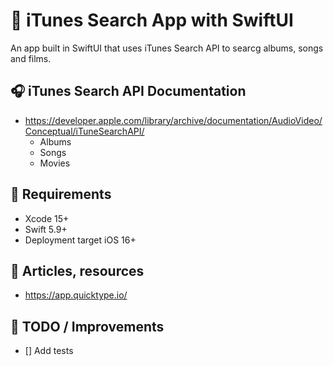 # 📱 iTunes Search App with SwiftUI

An app built in SwiftUI that uses iTunes Search API to searcg albums, songs and films.

## 🎧 iTunes Search API Documentation

+ https://developer.apple.com/library/archive/documentation/AudioVideo/Conceptual/iTuneSearchAPI/
    + Albums
    + Songs
    + Movies

## 📌 Requirements

+ Xcode 15+
+ Swift 5.9+
+ Deployment target iOS 16+

## 📰 Articles, resources

+ https://app.quicktype.io/

## 🔨 TODO / Improvements

+ [] Add tests
